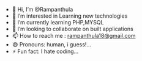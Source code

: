 - 👋 Hi, I’m @Rampanthula
- 👀 I’m interested in Learning new technologies
- 🌱 I’m currently learning PHP,MYSQL
- 💞️ I’m looking to collaborate on built applications
- 📫 How to reach me : rampanthula18@gmail.com
- 😄 Pronouns: human, i guess!...
- ⚡ Fun fact: I hate coding...

<!---
Rampanthula/Rampanthula is a ✨ special ✨ repository because its `README.md` (this file) appears on your GitHub profile.
You can click the Preview link to take a look at your changes.
--->
